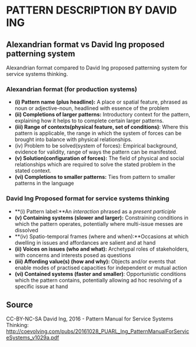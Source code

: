 # PATTERN DESCRIPTION BY DAVID ING


## Alexandrian format vs David Ing proposed patterning system

Alexandrian format compared to David Ing proposed patterning system for service systems thinking.


### Alexandrian format (for production systems)

- **(i) Pattern name (plus headline):** A place or spatial feature, phrased as noun or 
adjective-noun, headlined with essence of the problem
- **(ii) Completions of larger patterns:** Introductory context for the pattern, explaining how it helps to to complete certain larger patterns.
- **(iii) Range of contexts(physical feature, set of conditions)**: Where this pattern is applicable, the range in which the system of forces can be brought into balance with physical relationships.
- (iv) Problem to be solved(system of forces): Empirical background, evidence for validity, range of ways the pattern can be manifested.
- **(v) Solution(configuration of forces):** The field of physical and social relationships which are required to solve the stated problem in the stated context.
- **(vi) Completions to smaller patterns:** Ties from pattern to smaller patterns in the language


### David Ing Proposed format for service systems thinking

- **(i) Pattern label:**An *interaction* phrased as a *present participle*
- **(v) Containing systems (slower and larger):** Constraining conditions in which the pattern operates, potentially where multi-issue messes are dissolved
- **(iv) Spatio-temporal frames (where and when):**Occasions at which dwelling in issues and affordances are salient and at hand
- **(ii) Voices on issues (who and what):** Archetypal roles of stakeholders, with concerns and interests posed as questions 
- **(iii) Affording value(s) (how and why):** Objects and/or events that enable modes of practised capacities for independent or mutual action
- **(vi) Contained systems (faster and smaller)**: Opportunistic conditions which the pattern contains, potentially allowing ad hoc resolving of a specific issue at hand



## Source
CC-BY-NC-SA
David Ing, 2016 - Pattern Manual for Service Systems Thinking: http://coevolving.com/pubs/20161028_PUARL_Ing_PatternManualForServiceSystems_v1029a.pdf
